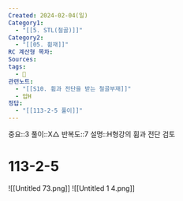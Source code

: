 ```yaml
---
Created: 2024-02-04(일)
Category1:
  - "[[5. STL(철골)]]"
Category2:
  - "[[05. 휨재]]"
RC 계산형 목차: 
Sources: 
tags:
  - 🧮
관련노트:
  - "[[S10. 휨과 전단을 받는 철골부재]]"
  - 압H
정답:
  - "[[113-2-5 풀이]]"
---
```

중요::3
풀이::X△
반복도::7
설명::H형강의 휨과 전단 검토
#  113-2-5

![[Untitled 73.png]]
![[Untitled 1 4.png]]

